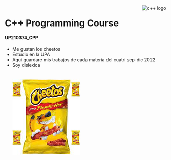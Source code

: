 <a href="https://www.google.com/">
    <img src="https://www.freepng.es/png-93hy0r/" alt="c++ logo" title="C++" align="right" height="50" />
</a>


# C++ Programming Course 
#### UP210374_CPP

* Me gustan los cheetos
* Estudio en la UPA
* Aqui guardare mis trabajos de cada materia del cuatri sep-dic 2022
* Soy dislexica
<br><br>
<br>![red imagen](/imagenes/descarga.jpeg)<br>

